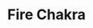 ---
layout: post
title: 'Fire Chakra'
image: /assets/images/Fire_yantra.png
tags:
  - fire
  - chakra
---